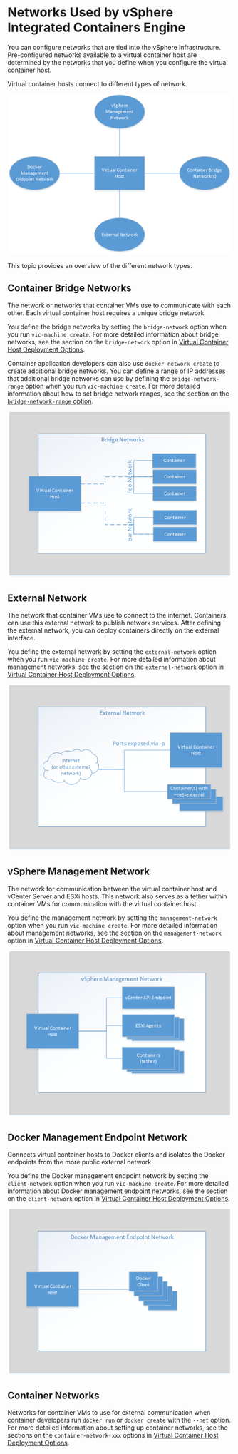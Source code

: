 # Networks Used by vSphere Integrated Containers Engine #

You can configure networks that are tied into the vSphere infrastructure. Pre-configured networks available to a virtual container host are determined by the networks that you define when you configure the virtual container host.

Virtual container hosts connect to different types of network. 

 ![vSphere Container Host Management Network](graphics/vch-net.png)

This topic provides an overview of the different network types. 

## Container Bridge Networks ##
The network or networks that container VMs use to communicate with each other. Each virtual container host requires a unique bridge network.

You define the bridge networks by setting the `bridge-network` option when you run `vic-machine create`.  For  more detailed information about bridge networks, see the section on the `bridge-network` option in [Virtual Container Host Deployment Options](vch_installer_options.md#bridge).

Container application developers can also use `docker network create` to create additional bridge networks. You can define a range of IP addresses that additional bridge networks can use by defining the `bridge-network-range` option when you run `vic-machine create`. For  more detailed information about  how to set bridge network ranges, see the section on the [`bridge-network-range` option](vch_installer_options.md#bridge-range). 

 ![Container Bridge Network](graphics/vch-bridge-net.png)

## External Network  ##
The network that container VMs use to connect to the internet. Containers can use this external network to publish network services. After defining the external network, you can deploy containers directly on the external interface.

You define the external network by setting the `external-network` option when you run `vic-machine create`. For  more detailed information about management networks, see the section on the `external-network` option in [Virtual Container Host Deployment Options](vch_installer_options.md#external-network).

 ![External Network](graphics/vch-external-net.png)

## vSphere Management Network ##

The network for communication between the virtual container host and vCenter Server and ESXi hosts. This network also serves as a tether within container VMs for communication with the virtual container host.

You define the management network by setting the `management-network` option when you run `vic-machine create`. For  more detailed information about management networks, see the section on the `management-network` option in [Virtual Container Host Deployment Options](vch_installer_options.md#management-network).

 ![vSphere Management Network](graphics/vch-management-net.png)

## Docker Management Endpoint Network ##

Connects virtual container hosts to Docker clients and isolates the Docker endpoints from the more public external network.

You define the Docker management endpoint network by setting the `client-network` option when you run `vic-machine create`. For  more detailed information about Docker management endpoint networks, see the section on the `client-network` option in [Virtual Container Host Deployment Options](vch_installer_options.md#client-network).

 ![Docker Management Endpoint Network](graphics/vch-docker-net.png)

## Container Networks ##

Networks for container VMs to use for external communication when container developers  run `docker run` or `docker create` with the `--net` option. For  more detailed information about setting up container networks, see the sections on the `container-network-xxx` options in [Virtual Container Host Deployment Options](vch_installer_options.md#container-network). 